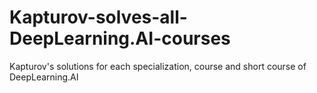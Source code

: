 # Kapturov-solves-all-DeepLearning.AI-courses
Kapturov's solutions for each specialization, course and short course of DeepLearning.AI

